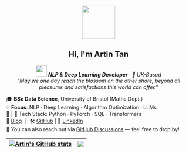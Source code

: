 
<p align="center">
    <img src="https://media.giphy.com/media/mGcNjsfWAjY5AEZNw6/giphy.gif" width="90">
</p>
<h2 align="center">Hi, I'm Artin Tan</h2> 

<p align="center">
  <em><b><img src="https://media.giphy.com/media/WUlplcMpOCEmTGBtBW/giphy.gif" width="30"> NLP & Deep Learning Developer</b> · 📍 UK-Based </em><br>
  <em>“May we one day reach the blossom on the other shore, beyond all pleasures and satisfactions this world can offer.”</em>
</p>


🎓 **BSc Data Science**, University of Bristol (Maths Dept.)  
💡 **Focus**: NLP · Deep Learning · Algorithm Optimization · LLMs  
🌈 | 🧠 Tech Stack: Python · PyTorch · SQL · Transformers  
🔗 [Blog](https://neurowave.tech) ｜ 🛠️ [GitHub](https://github.com/ArtinTYT) | 💬 [LinkedIn](https://www.linkedin.com/in/artin-tan/)  
💬 You can also reach out via [GitHub Discussions](https://github.com/ArtinTYT/ArtinTYT/discussions) — feel free to drop by!
  


| <a href="https://github.com/ArtinTYT"><img align="center" src="https://github-readme-stats.vercel.app/api?username=ArtinTYT&show_icons=true&include_all_commits=true&theme=buefy&hide_border=true" alt="Artin's GitHub stats" /></a> | <a href="https://github.com/ArtinTYT"><img align="center" src="https://github-readme-stats.vercel.app/api/top-langs/?username=ArtinTYT&layout=compact&theme=buefy&hide_border=true" /></a> |
| ------------- | ------------- |





